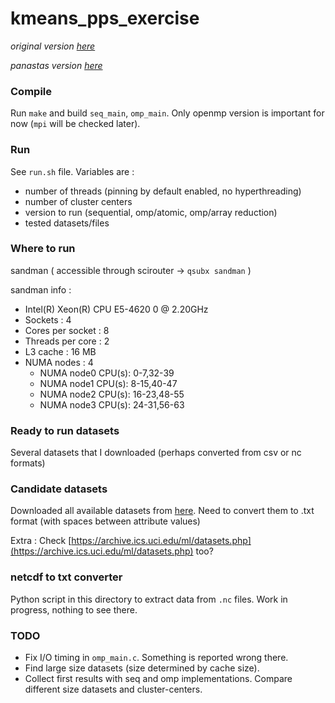 # kmeans_pps_exercise

_original version [here](http://users.ece.northwestern.edu/~wkliao/Kmeans/index.html)_

_panastas version [here](https://github.com/p-anastas/k-means_HiPeac)_

### Compile
Run `make` and build `seq_main`, `omp_main`. Only openmp version is important for now (`mpi` will be checked later).

### Run
See `run.sh` file. Variables are : 

* number of threads (pinning by default enabled, no hyperthreading)
* number of cluster centers
* version to run (sequential, omp/atomic, omp/array reduction)
* tested datasets/files

### Where to run
sandman ( accessible through scirouter -> `qsubx sandman` )

sandman info :

* Intel(R) Xeon(R) CPU E5-4620 0 @ 2.20GHz
* Sockets : 4
* Cores per socket : 8
* Threads per core : 2
* L3 cache : 16 MB
* NUMA nodes : 4
	* NUMA node0 CPU(s):     0-7,32-39
	* NUMA node1 CPU(s):     8-15,40-47
	* NUMA node2 CPU(s):     16-23,48-55
	* NUMA node3 CPU(s):     24-31,56-63

### Ready to run datasets
Several datasets that I downloaded (perhaps converted from csv or nc formats)

### Candidate datasets
Downloaded all available datasets from [here](http://cucis.ece.northwestern.edu/projects/DMS/MineBenchDownload.html). Need to convert them to .txt format (with spaces between attribute values)

Extra : Check [https://archive.ics.uci.edu/ml/datasets.php](https://archive.ics.uci.edu/ml/datasets.php) too?

### netcdf to txt converter
Python script in this directory to extract data from `.nc` files. Work in progress, nothing to see there.


### TODO 
* Fix I/O timing in `omp_main.c`. Something is reported wrong there.
* Find large size datasets (size determined by cache size).
* Collect first results with seq and omp implementations. Compare different size datasets and cluster-centers.
